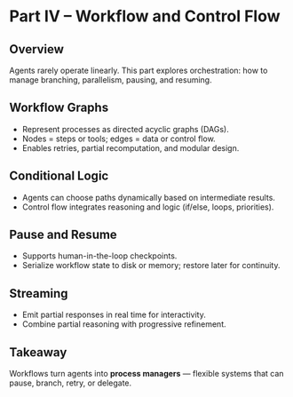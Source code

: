 # Part IV – Workflow and Control Flow

## Overview
Agents rarely operate linearly. This part explores orchestration: how to manage branching, parallelism, pausing, and resuming.

## Workflow Graphs
- Represent processes as directed acyclic graphs (DAGs).  
- Nodes = steps or tools; edges = data or control flow.  
- Enables retries, partial recomputation, and modular design.

## Conditional Logic
- Agents can choose paths dynamically based on intermediate results.  
- Control flow integrates reasoning and logic (if/else, loops, priorities).

## Pause and Resume
- Supports human-in-the-loop checkpoints.  
- Serialize workflow state to disk or memory; restore later for continuity.

## Streaming
- Emit partial responses in real time for interactivity.  
- Combine partial reasoning with progressive refinement.

## Takeaway
Workflows turn agents into **process managers** — flexible systems that can pause, branch, retry, or delegate.
